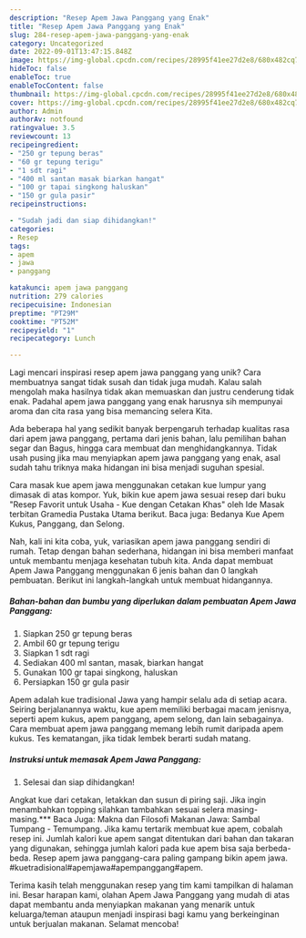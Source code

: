 ```yaml
---
description: "Resep Apem Jawa Panggang yang Enak"
title: "Resep Apem Jawa Panggang yang Enak"
slug: 284-resep-apem-jawa-panggang-yang-enak
category: Uncategorized
date: 2022-09-01T13:47:15.848Z
image: https://img-global.cpcdn.com/recipes/28995f41ee27d2e8/680x482cq70/apem-jawa-panggang-foto-resep-utama.jpg
hideToc: false
enableToc: true
enableTocContent: false
thumbnail: https://img-global.cpcdn.com/recipes/28995f41ee27d2e8/680x482cq70/apem-jawa-panggang-foto-resep-utama.jpg
cover: https://img-global.cpcdn.com/recipes/28995f41ee27d2e8/680x482cq70/apem-jawa-panggang-foto-resep-utama.jpg
author: Admin
authorAv: notfound
ratingvalue: 3.5
reviewcount: 13
recipeingredient:
- "250 gr tepung beras"
- "60 gr tepung terigu"
- "1 sdt ragi"
- "400 ml santan masak biarkan hangat"
- "100 gr tapai singkong haluskan"
- "150 gr gula pasir"
recipeinstructions:

- "Sudah jadi dan siap dihidangkan!"
categories:
- Resep
tags:
- apem
- jawa
- panggang

katakunci: apem jawa panggang 
nutrition: 279 calories
recipecuisine: Indonesian
preptime: "PT29M"
cooktime: "PT52M"
recipeyield: "1"
recipecategory: Lunch

---
```





Lagi mencari inspirasi resep apem jawa panggang yang unik? Cara membuatnya sangat tidak susah dan tidak juga mudah. Kalau salah mengolah maka hasilnya tidak akan memuaskan dan justru cenderung tidak enak. Padahal apem jawa panggang yang enak harusnya sih mempunyai aroma dan cita rasa yang bisa memancing selera Kita.





Ada beberapa hal yang sedikit banyak berpengaruh terhadap kualitas rasa dari apem jawa panggang, pertama dari jenis bahan, lalu pemilihan bahan segar dan Bagus, hingga cara membuat dan menghidangkannya. Tidak usah pusing jika mau menyiapkan apem jawa panggang yang enak,      asal sudah tahu triknya maka hidangan ini bisa menjadi suguhan spesial.














Cara masak kue apem jawa menggunakan cetakan kue lumpur yang dimasak di atas kompor. Yuk, bikin kue apem jawa sesuai resep dari buku &#34;Resep Favorit untuk Usaha - Kue dengan Cetakan Khas&#34; oleh Ide Masak terbitan Gramedia Pustaka Utama berikut. Baca juga: Bedanya Kue Apem Kukus, Panggang, dan Selong.






Nah, kali ini kita coba, yuk, variasikan apem jawa panggang sendiri di rumah. Tetap dengan bahan sederhana, hidangan ini bisa memberi manfaat untuk membantu menjaga kesehatan tubuh kita. Anda dapat membuat Apem Jawa Panggang menggunakan 6 jenis bahan dan 0 langkah pembuatan. Berikut ini langkah-langkah untuk membuat hidangannya.

<!--inarticleads1-->

##### Bahan-bahan dan bumbu yang diperlukan dalam pembuatan Apem Jawa Panggang:

1. Siapkan 250 gr tepung beras
1. Ambil 60 gr tepung terigu
1. Siapkan 1 sdt ragi
1. Sediakan 400 ml santan, masak, biarkan hangat
1. Gunakan 100 gr tapai singkong, haluskan
1. Persiapkan 150 gr gula pasir


Apem adalah kue tradisional Jawa yang hampir selalu ada di setiap acara. Seiring berjalanannya waktu, kue apem memiliki berbagai macam jenisnya, seperti apem kukus, apem panggang, apem selong, dan lain sebagainya. Cara membuat apem jawa panggang memang lebih rumit daripada apem kukus. Tes kematangan, jika tidak lembek berarti sudah matang. 

<!--inarticleads2-->

##### Instruksi untuk memasak Apem Jawa Panggang:


1. Selesai dan siap dihidangkan!

Angkat kue dari cetakan, letakkan dan susun di piring saji. Jika ingin menambahkan topping silahkan tambahkan sesuai selera masing-masing.*** Baca Juga: Makna dan Filosofi Makanan Jawa: Sambal Tumpang - Temumpang. Jika kamu tertarik membuat kue apem, cobalah resep ini. Jumlah kalori kue apem sangat ditentukan dari bahan dan takaran yang digunakan, sehingga jumlah kalori pada kue apem bisa saja berbeda-beda. Resep apem jawa panggang-cara paling gampang bikin apem jawa. #kuetradisional#apemjawa#apempanggang#apem. 

Terima kasih telah menggunakan resep yang tim kami tampilkan di halaman ini. Besar harapan kami, olahan Apem Jawa Panggang yang mudah di atas dapat membantu anda menyiapkan makanan yang menarik untuk keluarga/teman ataupun menjadi inspirasi bagi kamu yang berkeinginan untuk berjualan makanan. Selamat mencoba!
